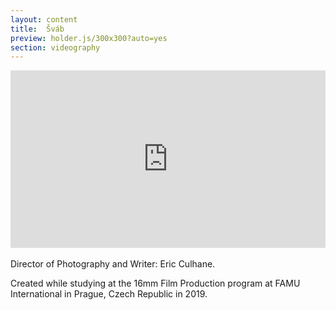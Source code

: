```yaml
---
layout: content
title:  Šváb
preview: holder.js/300x300?auto=yes
section: videography
---
```


<div style="padding:56.31% 0 0 0;position:relative;"><iframe src="https://player.vimeo.com/video/326200777" style="position:absolute;top:0;left:0;width:100%;height:100%;" frameborder="0" allow="autoplay; fullscreen" allowfullscreen></iframe></div><script src="https://player.vimeo.com/api/player.js"></script>

<br>
Director of Photography and Writer: Eric Culhane.

Created while studying at the 16mm Film Production program at FAMU International in Prague, Czech Republic in 2019.
